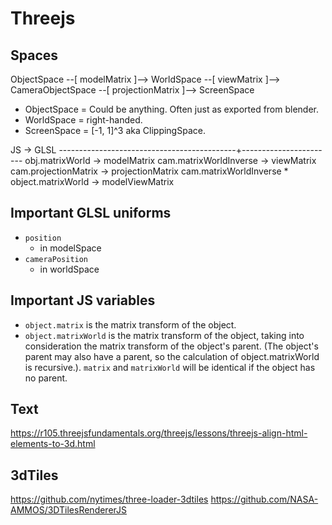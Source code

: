 # Threejs

## Spaces

ObjectSpace --[ modelMatrix ]--> WorldSpace --[ viewMatrix ]--> CameraObjectSpace --[ projectionMatrix ]--> ScreenSpace

 - ObjectSpace = Could be anything. Often just as exported from blender.
 - WorldSpace  = right-handed.
 - ScreenSpace = [-1, 1]^3  aka ClippingSpace.

JS                                           -> GLSL
--------------------------------------------+-----------------------
obj.matrixWorld                              -> modelMatrix
cam.matrixWorldInverse                       -> viewMatrix
cam.projectionMatrix                         -> projectionMatrix
cam.matrixWorldInverse * object.matrixWorld  -> modelViewMatrix


## Important GLSL uniforms

 - `position`
   - in modelSpace
 - `cameraPosition`
   - in worldSpace

## Important JS variables

 - `object.matrix` is the matrix transform of the object.
 - `object.matrixWorld` is the matrix transform of the object, taking into consideration the matrix transform of the object's parent. (The object's parent may also have a parent, so the calculation of object.matrixWorld is recursive.). `matrix` and `matrixWorld` will be identical if the object has no parent.


## Text
https://r105.threejsfundamentals.org/threejs/lessons/threejs-align-html-elements-to-3d.html


## 3dTiles
https://github.com/nytimes/three-loader-3dtiles
https://github.com/NASA-AMMOS/3DTilesRendererJS
